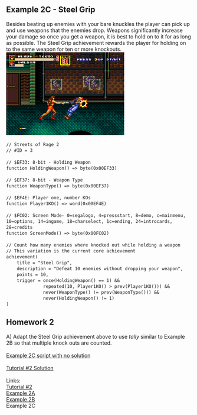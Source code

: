  ## Example 2C - Steel Grip
Besides beating up enemies with your bare knuckles the player can pick up and use weapons that the enemies drop.  Weapons significantly increase your damage so once you get a weapon, it is best to hold on to it for as long as possible.  The Steel Grip achievement rewards the player for holding on to the same weapon for ten or more knockouts.
![Screenshot of Blaze knocking an enemy out with a knife](Blaze_Knife.PNG)<br>
 
```
// Streets of Rage 2
// #ID = 3

// $EF33: 8-bit - Holding Weapon
function HoldingWeapon() => byte(0x00EF33)

// $EF37: 8-bit - Weapon Type
function WeaponType() => byte(0x00EF37)

// $EF4E: Player one, number KOs
function Player1KO() => word(0x00EF4E)

// $FC02: Screen Mode- 0=segalogo, 4=pressstart, 8=demo, c=mainmenu, 10=options, 14=ingame, 18=charselect, 1c=ending, 24=introcards, 28=credits
function ScreenMode() => byte(0x00FC02)

// Count how many enemies where knocked out while holding a weapon
// This variation is the current core achievement
achievement(
    title = "Steel Grip", 
    description = "Defeat 10 enemies without dropping your weapon", 
    points = 10,
    trigger = once(HoldingWeapon() == 1) &&
              repeated(10, Player1KO() > prev(Player1KO())) && 
              never(WeaponType() != prev(WeaponType())) &&
              never(HoldingWeapon() != 1)
)
```
## Homework 2
A) Adapt the Steel Grip achievement above to use *tally* similar to Example 2B so that multiple knock outs are counted.<br>
<br>
[Example 2C script with no solution](Example_02C_Streets_of_Rage_2.rascript)<br>
<br>
[Tutorial #2 Solution](Solution/readme.md)<br>
<br>
Links:<br>
[Tutorial #2](readme.md)<br>
[Example 2A](Example_2A.md)<br>
[Example 2B](Example_2B.md)<br>
Example 2C